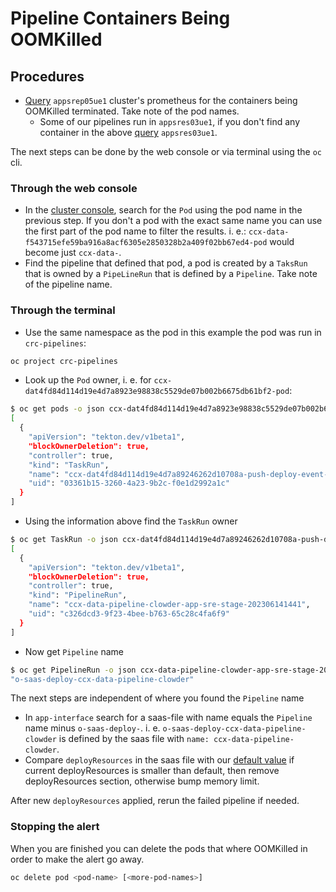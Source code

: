 # Pipeline Containers Being OOMKilled

## Procedures

- [Query](https://prometheus.appsrep05ue1.devshift.net/graph?g0.expr=kube_pod_container_status_terminated_reason%7Breason%3D%22OOMKilled%22%2C%20namespace%3D~%22.*-pipelines%22%7D%20%3E%3D%201&g0.tab=0&g0.stacked=0&g0.show_exemplars=0&g0.range_input=6h) `appsrep05ue1` cluster's prometheus for the containers being OOMKilled terminated. Take note of the pod names.
    - Some of our pipelines run in `appsres03ue1`, if you don't find any container in the above [query](https://prometheus.appsres03ue1.devshift.net/graph?g0.expr=kube_pod_container_status_terminated_reason%7Breason%3D%22OOMKilled%22%2C%20namespace%3D~%22.*-pipelines%22%7D%20%3E%3D%201&g0.tab=0&g0.stacked=0&g0.show_exemplars=0&g0.range_input=6h) `appsres03ue1`.

The next steps can be done by the web console or via terminal using the `oc` cli.

### Through the web console
- In the [cluster console](https://console-openshift-console.apps.appsrep05ue1.zqxk.p1.openshiftapps.com/search/ns/crc-pipelines?kind=core%7Ev1%7EPod), search for the `Pod` using the pod name in the previous step. If you don't a pod with the exact same name you can use the first part of the pod name to filter the results. i. e.: `ccx-data-f543715efe59ba916a8acf6305e2850328b2a409f02bb67ed4-pod` would become just `ccx-data-`.
- Find the pipeline that defined that pod, a pod is created by a `TaksRun` that is owned by a `PipeLineRun` that is defined by a `Pipeline`. Take note of the pipeline name.

### Through the terminal
- Use the same namespace as the pod in this example the pod was run in `crc-pipelines`:
```bash
oc project crc-pipelines
```
- Look up the `Pod` owner, i. e. for `ccx-dat4fd84d114d19e4d7a8923e98838c5529de07b002b6675db61bf2-pod`:
```bash
$ oc get pods -o json ccx-dat4fd84d114d19e4d7a8923e98838c5529de07b002b6675db61bf2-pod | jq .metadata.ownerReferences
[
  {
    "apiVersion": "tekton.dev/v1beta1",
    "blockOwnerDeletion": true,
    "controller": true,
    "kind": "TaskRun",
    "name": "ccx-dat4fd84d114d19e4d7a89246262d10708a-push-deploy-event-to-db",
    "uid": "03361b15-3260-4a23-9b2c-f0e1d2992a1c"
  }
]
```
- Using the information above find the `TaskRun` owner
```bash
$ oc get TaskRun -o json ccx-dat4fd84d114d19e4d7a89246262d10708a-push-deploy-event-to-db | jq .metadata.ownerReferences
[
  {
    "apiVersion": "tekton.dev/v1beta1",
    "blockOwnerDeletion": true,
    "controller": true,
    "kind": "PipelineRun",
    "name": "ccx-data-pipeline-clowder-app-sre-stage-202306141441",
    "uid": "c326dcd3-9f23-4bee-b763-65c28c4fa6f9"
  }
]
```
- Now get `Pipeline` name
```bash
$ oc get PipelineRun -o json ccx-data-pipeline-clowder-app-sre-stage-202306141441 | jq '.metadata.labels."tekton.dev/pipeline"'
"o-saas-deploy-ccx-data-pipeline-clowder"
```

The next steps are independent of where you found the `Pipeline` name

- In `app-interface` search for a saas-file with name equals the `Pipeline` name minus `o-saas-deploy-`. i. e. `o-saas-deploy-ccx-data-pipeline-clowder` is defined by the saas file with `name: ccx-data-pipeline-clowder`.
- Compare `deployResources` in the saas file with our [default value](https://gitlab.cee.redhat.com/service/app-interface/-/blob/051facc49398c4815332363c079d99cd5f575770/data/pipelines/tekton-provider-global-defaults.yaml#L56) if current deployResources is smaller than default, then remove deployResources section, otherwise bump memory limit.

After new `deployResources` applied, rerun the failed pipeline if needed.

### Stopping the alert

When you are finished you can delete the pods that where OOMKilled in order to make the alert go away.

```bash
oc delete pod <pod-name> [<more-pod-names>]
```
